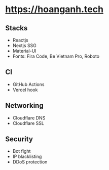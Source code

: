 # <https://hoanganh.tech>

## Stacks

-   Reactjs
-   Nextjs SSG
-   Material-UI
-   Fonts: Fira Code, Be Vietnam Pro, Roboto

## CI

-   GitHub Actions
-   Vercel hook

## Networking

-   Cloudflare DNS
-   Cloudflare SSL

## Security

-   Bot fight
-   IP blacklisting
-   DDoS protection
